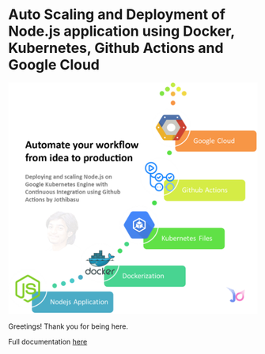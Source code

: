 # Auto Scaling and Deployment of Node.js application using Docker, Kubernetes, Github Actions and Google Cloud
![Deployment by Jothibasu](https://github.com/Jothibasuofficial/deploy-to-gke-demo/blob/master/deployment_by_jothibasu.png)

Greetings!
Thank you for being here.

Full documentation [here](https://medium.com/@jothibasuofficial/auto-scaling-and-deployment-of-node-js-327b381a95d8)
